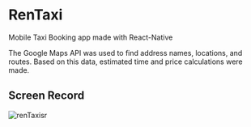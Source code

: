 # RenTaxi
Mobile Taxi Booking app made with React-Native

The Google Maps API was used to find address names, locations, and routes. Based on this data, estimated time and price calculations were made.

## Screen Record
![renTaxisr](https://github.com/mert-donmez/RenTaxi/assets/83416622/f25b2046-1c3e-4062-a0e7-ee168a641ed6)

